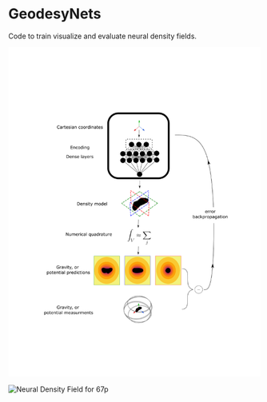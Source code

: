 # GeodesyNets
Code to train visualize and evaluate neural density fields.

![GeodesyNet Architecture](/figures/Fig1.png)

![Neural Density Field for 67p](/figures/67p_low.gif)

